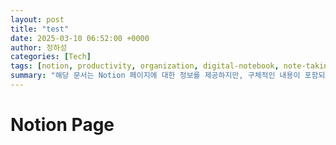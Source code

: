 ```yaml
---
layout: post
title: "test"
date: 2025-03-10 06:52:00 +0000
author: 정하성
categories: [Tech]
tags: [notion, productivity, organization, digital-notebook, note-taking, task-management]
summary: "해당 문서는 Notion 페이지에 대한 정보를 제공하지만, 구체적인 내용이 포함되어 있지 않습니다. Notion은 작업 관리 및 노트 작성 도구로, 다양한 기능을 통해 개인 및 팀의 생산성을 높이는 데 도움을 줍니다. 추가적인 정보가 포함되어 있다면 더 자세한 요약이 가능할 것입니다."
---
```


# Notion Page

